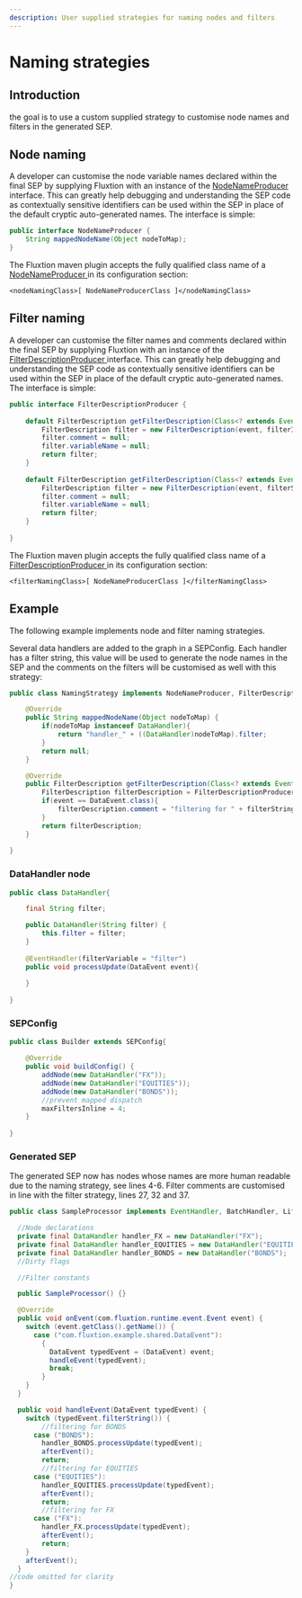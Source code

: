 ```yaml
---
description: User supplied strategies for naming nodes and filters
---
```


# Naming strategies

## Introduction

the goal is to use a custom supplied strategy to customise node names and filters in the generated SEP.

## Node naming

A developer can customise the node variable names declared within the final SEP by supplying Fluxtion with an instance of the [NodeNameProducer ](https://github.com/v12technology/fluxtion/blob/master/builder/src/main/java/com/fluxtion/api/generation/NodeNameProducer.java)interface. This can greatly help debugging and understanding the SEP code as contextually sensitive identifiers can be used within the SEP in place of the default cryptic auto-generated names. The interface is simple:

```java
public interface NodeNameProducer {
    String mappedNodeName(Object nodeToMap);
}
```

 The Fluxtion maven plugin accepts the fully qualified class name of a [NodeNameProducer ](https://github.com/v12technology/fluxtion/blob/master/builder/src/main/java/com/fluxtion/api/generation/NodeNameProducer.java)in its configuration section:

```markup
<nodeNamingClass>[ NodeNameProducerClass ]</nodeNamingClass>
```

## Filter naming

 A developer can customise the filter names and comments declared within the final SEP by supplying Fluxtion with an instance of the [FilterDescriptionProducer ](https://github.com/v12technology/fluxtion/blob/master/builder/src/main/java/com/fluxtion/api/generation/FilterDescription.java)interface. This can greatly help debugging and understanding the SEP code as contextually sensitive identifiers can be used within the SEP in place of the default cryptic auto-generated names. The interface is simple:

```java
public interface FilterDescriptionProducer {
     
    default FilterDescription getFilterDescription(Class<? extends Event> event, int filterId){
        FilterDescription filter = new FilterDescription(event, filterId);
        filter.comment = null;
        filter.variableName = null;
        return filter;
    }
     
    default FilterDescription getFilterDescription(Class<? extends Event> event, String filterString){
        FilterDescription filter = new FilterDescription(event, filterString);
        filter.comment = null;
        filter.variableName = null;
        return filter;
    }
     
}
```

 The Fluxtion maven plugin accepts the fully qualified class name of a [FilterDescriptionProducer ](https://github.com/v12technology/fluxtion/blob/master/builder/src/main/java/com/fluxtion/api/generation/FilterDescription.java)in its configuration section:

```markup
<filterNamingClass>[ NodeNameProducerClass ]</filterNamingClass>
```

## Example

The following example implements node and filter naming strategies. 

Several data handlers are added to the graph in a SEPConfig. Each handler has a filter string, this value will be used to generate the node names in the SEP and the comments on the filters will be customised as well with this strategy:

```java
public class NamingStrategy implements NodeNameProducer, FilterDescriptionProducer{

    @Override
    public String mappedNodeName(Object nodeToMap) {
        if(nodeToMap instanceof DataHandler){
            return "handler_" + ((DataHandler)nodeToMap).filter;
        }
        return null;
    }

    @Override
    public FilterDescription getFilterDescription(Class<? extends Event> event, String filterString) {
        FilterDescription filterDescription = FilterDescriptionProducer.super.getFilterDescription(event, filterString); 
        if(event == DataEvent.class){
            filterDescription.comment = "filtering for " + filterString;
        }
        return filterDescription;
    }
    
}
```

### DataHandler node

```java
public class DataHandler{

    final String filter;

    public DataHandler(String filter) {
        this.filter = filter;
    }
    
    @EventHandler(filterVariable = "filter")
    public void processUpdate(DataEvent event){
        
    }
    
}
```

### SEPConfig

```java
public class Builder extends SEPConfig{

    @Override
    public void buildConfig() {
        addNode(new DataHandler("FX"));
        addNode(new DataHandler("EQUITIES"));
        addNode(new DataHandler("BONDS"));
        //prevent mapped dispatch
        maxFiltersInline = 4;
    }
    
}
```

### Generated SEP

The generated SEP now has nodes whose names are more human readable due to the naming strategy, see lines 4-6. Filter comments are customised in line with the filter strategy, lines 27, 32 and 37.

```java
public class SampleProcessor implements EventHandler, BatchHandler, Lifecycle {

  //Node declarations
  private final DataHandler handler_FX = new DataHandler("FX");
  private final DataHandler handler_EQUITIES = new DataHandler("EQUITIES");
  private final DataHandler handler_BONDS = new DataHandler("BONDS");
  //Dirty flags

  //Filter constants

  public SampleProcessor() {}

  @Override
  public void onEvent(com.fluxtion.runtime.event.Event event) {
    switch (event.getClass().getName()) {
      case ("com.fluxtion.example.shared.DataEvent"):
        {
          DataEvent typedEvent = (DataEvent) event;
          handleEvent(typedEvent);
          break;
        }
    }
  }

  public void handleEvent(DataEvent typedEvent) {
    switch (typedEvent.filterString()) {
        //filtering for BONDS
      case ("BONDS"):
        handler_BONDS.processUpdate(typedEvent);
        afterEvent();
        return;
        //filtering for EQUITIES
      case ("EQUITIES"):
        handler_EQUITIES.processUpdate(typedEvent);
        afterEvent();
        return;
        //filtering for FX
      case ("FX"):
        handler_FX.processUpdate(typedEvent);
        afterEvent();
        return;
    }
    afterEvent();
  }
//code omitted for clarity
}
```

